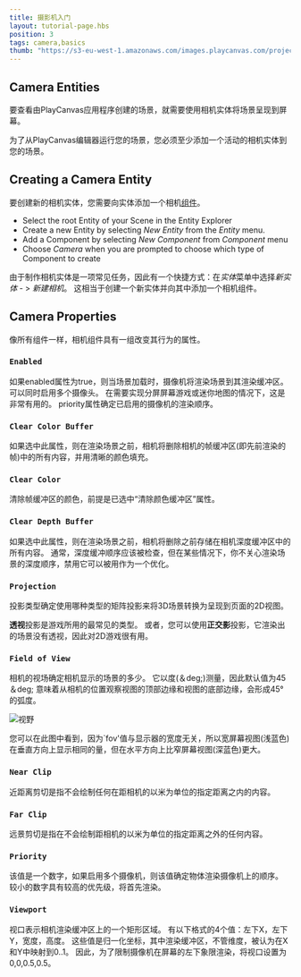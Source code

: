 ```yaml
---
title: 摄影机入门
layout: tutorial-page.hbs
position: 3
tags: camera,basics
thumb: "https://s3-eu-west-1.amazonaws.com/images.playcanvas.com/projects/12/186/KM6GIE-image-75.jpg"
---
```


## Camera Entities

要查看由PlayCanvas应用程序创建的场景，就需要使用相机实体将场景呈现到屏幕。

为了从PlayCanvas编辑器运行您的场景，您必须至少添加一个活动的相机实体到您的场景。

## Creating a Camera Entity

要创建新的相机实体，您需要向实体添加一个相机[组件][1]。

* Select the root Entity of your Scene in the Entity Explorer
* Create a new Entity by selecting *New Entity* from the *Entity* menu.
* Add a Component by selecting *New Component* from *Component* menu
* Choose *Camera* when you are prompted to choose which type of Component to create

由于制作相机实体是一项常见任务，因此有一个快捷方式：在*实体*菜单中选择*新实体* - > *新建相机*。
这相当于创建一个新实体并向其中添加一个相机组件。

## Camera Properties

像所有组件一样，相机组件具有一组改变其行为的属性。

### `Enabled`

如果enabled属性为true，则当场景加载时，摄像机将渲染场景到其渲染缓冲区。 可以同时启用多个摄像头。 在需要实现分屏屏幕游戏或迷你地图的情况下，这是非常有用的。 priority属性确定已启用的摄像机的渲染顺序。

### `Clear Color Buffer`

如果选中此属性，则在渲染场景之前，相机将删除相机的帧缓冲区(即先前渲染的帧)中的所有内容，并用清晰的颜色填充。

### `Clear Color`

清除帧缓冲区的颜色，前提是已选中“清除颜色缓冲区”属性。

### `Clear Depth Buffer`

如果选中此属性，则在渲染场景之前，相机将删除之前存储在相机深度缓冲区中的所有内容。 通常，深度缓冲顺序应该被检查，但在某些情况下，你不关心渲染场景的深度顺序，禁用它可以被用作为一个优化。

### `Projection`

投影类型确定使用哪种类型的矩阵投影来将3D场景转换为呈现到页面的2D视图。

**透视**投影是游戏所用的最常见的类型。 或者，您可以使用**正交影**投影，它渲染出的场景没有透视，因此对2D游戏很有用。

### `Field of View`

相机的视场确定相机显示的场景的多少。 它以度(＆deg;)测量，因此默认值为45＆deg; 意味着从相机的位置观察视图的顶部边缘和视图的底部边缘，会形成45°的弧度。

![视野][2]

您可以在此图中看到，因为`fov'值与显示器的宽度无关，所以宽屏幕视图(浅蓝色)在垂直方向上显示相同的量，但在水平方向上比窄屏幕视图(深蓝色)更大。

### `Near Clip`

近距离剪切是指不会绘制任何在距相机的以米为单位的指定距离之内的内容。

### `Far Clip`

远景剪切是指在不会绘制距相机的以米为单位的指定距离之外的任何内容。

### `Priority`

该值是一个数字，如果启用多个摄像机，则该值确定物体渲染摄像机上的顺序。 较小的数字具有较高的优先级，将首先渲染。

### `Viewport`

视口表示相机渲染缓冲区上的一个矩形区域。 有以下格式的4个值：左下X，左下Y，宽度，高度。 这些值是归一化坐标，其中渲染缓冲区，不管维度，被认为在X和Y中映射到0..1。 因此，为了限制摄像机在屏幕的左下象限渲染，将视口设置为0,0,0.5,0.5。

[1]: /user-manual/glossary#component
[2]: /images/platform/field_of_view.png
